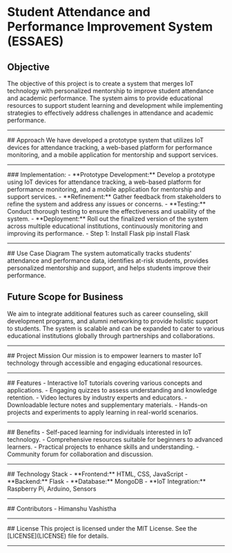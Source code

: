 # Student Attendance and Performance Improvement System (ESSAES)

## Objective
The objective of this project is to create a system that merges IoT technology with personalized mentorship to improve student attendance and academic performance. The system aims to provide educational resources to support student learning and development while implementing strategies to effectively address challenges in attendance and academic performance.
<hr>
## Approach
We have developed a prototype system that utilizes IoT devices for attendance tracking, a web-based platform for performance monitoring, and a mobile application for mentorship and support services.
<hr>
### Implementation:
- **Prototype Development:** Develop a prototype using IoT devices for attendance tracking, a web-based platform for performance monitoring, and a mobile application for mentorship and support services.
- **Refinement:** Gather feedback from stakeholders to refine the system and address any issues or concerns.
- **Testing:** Conduct thorough testing to ensure the effectiveness and usability of the system.
- **Deployment:** Roll out the finalized version of the system across multiple educational institutions, continuously monitoring and improving its performance.
- Step 1: Install Flask
  pip install Flask

<hr>
## Use Case Diagram
The system automatically tracks students' attendance and performance data, identifies at-risk students, provides personalized mentorship and support, and helps students improve their performance.

## Future Scope for Business
We aim to integrate additional features such as career counseling, skill development programs, and alumni networking to provide holistic support to students. The system is scalable and can be expanded to cater to various educational institutions globally through partnerships and collaborations.
<hr>
## Project Mission
Our mission is to empower learners to master IoT technology through accessible and engaging educational resources.
<hr>
## Features
- Interactive IoT tutorials covering various concepts and applications.
- Engaging quizzes to assess understanding and knowledge retention.
- Video lectures by industry experts and educators.
- Downloadable lecture notes and supplementary materials.
- Hands-on projects and experiments to apply learning in real-world scenarios.
<hr>
## Benefits
- Self-paced learning for individuals interested in IoT technology.
- Comprehensive resources suitable for beginners to advanced learners.
- Practical projects to enhance skills and understanding.
- Community forum for collaboration and discussion.
<hr>
## Technology Stack
- **Frontend:** HTML, CSS, JavaScript
- **Backend:** Flask
- **Database:** MongoDB
- **IoT Integration:** Raspberry Pi, Arduino, Sensors
<hr>
## Contributors
- Himanshu Vashistha
<hr>
## License
This project is licensed under the MIT License. See the [LICENSE](LICENSE) file for details.
<hr>
